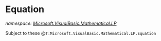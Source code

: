 ﻿# Equation
_namespace: <a href="#" onClick="load('/docs/Microsoft.VisualBasic.Mathematical.LP/index.md')">Microsoft.VisualBasic.Mathematical.LP</a>_

Subject to these @``T:Microsoft.VisualBasic.Mathematical.LP.Equation``




